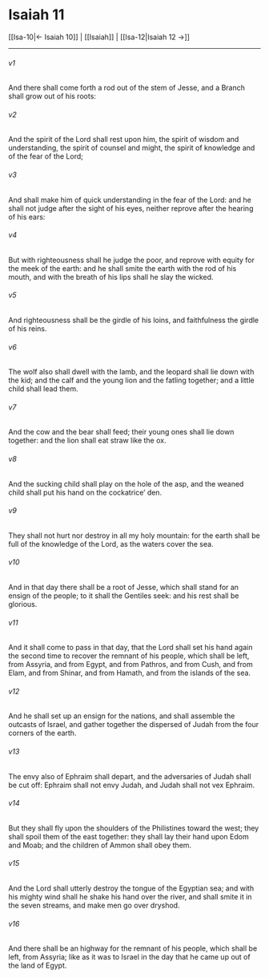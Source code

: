 # Isaiah 11

[[Isa-10|← Isaiah 10]] | [[Isaiah]] | [[Isa-12|Isaiah 12 →]]
***

###### v1
And there shall come forth a rod out of the stem of Jesse, and a Branch shall grow out of his roots:
###### v2
And the spirit of the Lord shall rest upon him, the spirit of wisdom and understanding, the spirit of counsel and might, the spirit of knowledge and of the fear of the Lord;
###### v3
And shall make him of quick understanding in the fear of the Lord: and he shall not judge after the sight of his eyes, neither reprove after the hearing of his ears:
###### v4
But with righteousness shall he judge the poor, and reprove with equity for the meek of the earth: and he shall smite the earth with the rod of his mouth, and with the breath of his lips shall he slay the wicked.
###### v5
And righteousness shall be the girdle of his loins, and faithfulness the girdle of his reins.
###### v6
The wolf also shall dwell with the lamb, and the leopard shall lie down with the kid; and the calf and the young lion and the fatling together; and a little child shall lead them.
###### v7
And the cow and the bear shall feed; their young ones shall lie down together: and the lion shall eat straw like the ox.
###### v8
And the sucking child shall play on the hole of the asp, and the weaned child shall put his hand on the cockatrice’ den.
###### v9
They shall not hurt nor destroy in all my holy mountain: for the earth shall be full of the knowledge of the Lord, as the waters cover the sea.
###### v10
And in that day there shall be a root of Jesse, which shall stand for an ensign of the people; to it shall the Gentiles seek: and his rest shall be glorious.
###### v11
And it shall come to pass in that day, that the Lord shall set his hand again the second time to recover the remnant of his people, which shall be left, from Assyria, and from Egypt, and from Pathros, and from Cush, and from Elam, and from Shinar, and from Hamath, and from the islands of the sea.
###### v12
And he shall set up an ensign for the nations, and shall assemble the outcasts of Israel, and gather together the dispersed of Judah from the four corners of the earth.
###### v13
The envy also of Ephraim shall depart, and the adversaries of Judah shall be cut off: Ephraim shall not envy Judah, and Judah shall not vex Ephraim.
###### v14
But they shall fly upon the shoulders of the Philistines toward the west; they shall spoil them of the east together: they shall lay their hand upon Edom and Moab; and the children of Ammon shall obey them.
###### v15
And the Lord shall utterly destroy the tongue of the Egyptian sea; and with his mighty wind shall he shake his hand over the river, and shall smite it in the seven streams, and make men go over dryshod.
###### v16
And there shall be an highway for the remnant of his people, which shall be left, from Assyria; like as it was to Israel in the day that he came up out of the land of Egypt. 
